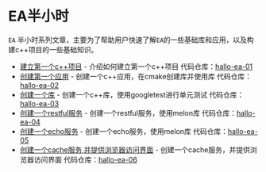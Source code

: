 EA半小时
================================

`EA` 半小时系列文章，主要为了帮助用户快速了解`EA`的一些基础库和应用，以及构建c++项目的一些基础知识。

* [建立第一个c++项目](half/a001-hala-ea.md) - 介绍如何建立第一个c++项目 代码仓库：[hallo-ea-01][1]
* [创建第一个应用](half/a002-hala-ea.md) - 创建一个c++应用，在cmake创建库并使用库 代码仓库：[hallo-ea-02][2]
* [创建一个库](half/a003-hala-ea.md) - 创建一个c++库，使用googletest进行单元测试 代码仓库：[hallo-ea-03][3]
* [创建一个restful服务](half/a004-hala-restful.md) - 创建一个restful服务，使用melon库 代码仓库：[hallo-ea-04][4]
* [创建一个echo服务](half/a005-hala-echo.md) - 创建一个echo服务，使用melon库 代码仓库：[hallo-ea-05][5]
* [创建一个cache服务,并提供浏览器访问界面](half/a006-hala-vue.md) - 创建一个cache服务，并提供浏览器访问界面 代码仓库：[hallo-ea-06][6]




[1]: https://github.com/gottingen/ea-half-an-hour/tree/master/a001-hala-ea
[2]: https://github.com/gottingen/ea-half-an-hour/tree/master/a002-hala-ea
[3]: https://github.com/gottingen/ea-half-an-hour/tree/master/a003-hala-ea
[4]: https://github.com/gottingen/ea-half-an-hour/tree/master/a004-hala-restful
[5]: https://github.com/gottingen/ea-half-an-hour/tree/master/a005-hala-echo
[6]: https://github.com/gottingen/ea-half-an-hour/tree/master/a006-hala-vue